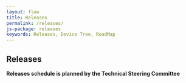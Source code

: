 ```yaml
---
layout: flow
title: Releases
permalink: /releases/
js-package: releases
keywords: Releases, Device Tree, RoadMap
---
```

## Releases

<div id="devicetree_releases"></div>

**Releases schedule is planned by the Technical Steering Committee**


